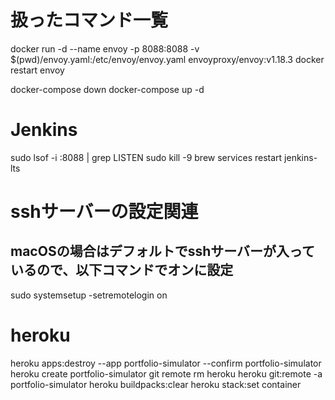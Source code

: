 # 扱ったコマンド一覧

docker run -d --name envoy -p 8088:8088 -v $(pwd)/envoy.yaml:/etc/envoy/envoy.yaml envoyproxy/envoy:v1.18.3
docker restart envoy

docker-compose down
docker-compose up -d

# Jenkins
sudo lsof -i :8088 | grep LISTEN
sudo kill -9 <PID>
brew services restart jenkins-lts

# sshサーバーの設定関連
## macOSの場合はデフォルトでsshサーバーが入っているので、以下コマンドでオンに設定
sudo systemsetup -setremotelogin on

# heroku
heroku apps:destroy --app portfolio-simulator --confirm portfolio-simulator
heroku create portfolio-simulator
git remote rm heroku
heroku git:remote -a portfolio-simulator
heroku buildpacks:clear
heroku stack:set container
